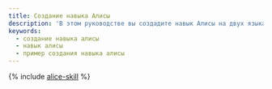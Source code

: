 ```yaml
---
title: Создание навыка Алисы
description: 'В этом руководстве вы создадите навык Алисы на двух языках программирования: Python и Node.js.'
keywords:
  - создание навыка алисы
  - навык алисы
  - пример создания навыка алисы
---
```


{% include [alice-skill](../../_tutorials/serverless/alice-skill.md) %}

